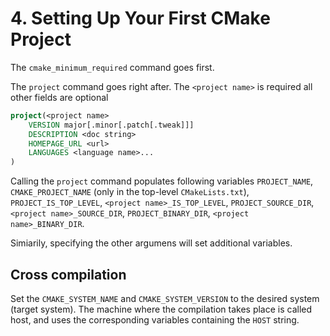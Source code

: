 # 4. Setting Up Your First CMake Project

The `cmake_minimum_required` command goes first.

The `project` command goes right after. The `<project name>` is required all
other fields are optional
```cmake
project(<project name>
    VERSION major[.minor[.patch[.tweak]]]
    DESCRIPTION <doc string>
    HOMEPAGE_URL <url>
    LANGUAGES <language name>...
)
```
Calling the `project` command populates following variables `PROJECT_NAME`,
`CMAKE_PROJECT_NAME` (only in the top-level `CMakeLists.txt`),
`PROJECT_IS_TOP_LEVEL`, `<project name>_IS_TOP_LEVEL`, `PROJECT_SOURCE_DIR`,
`<project name>_SOURCE_DIR`, `PROJECT_BINARY_DIR`, `<project name>_BINARY_DIR`.

Simiarily, specifying the other argumens will set additional variables.

## Cross compilation
Set the `CMAKE_SYSTEM_NAME` and `CMAKE_SYSTEM_VERSION` to the desired system
(target system). The machine where the compilation takes place is called host,
and uses the corresponding variables containing the `HOST` string.
